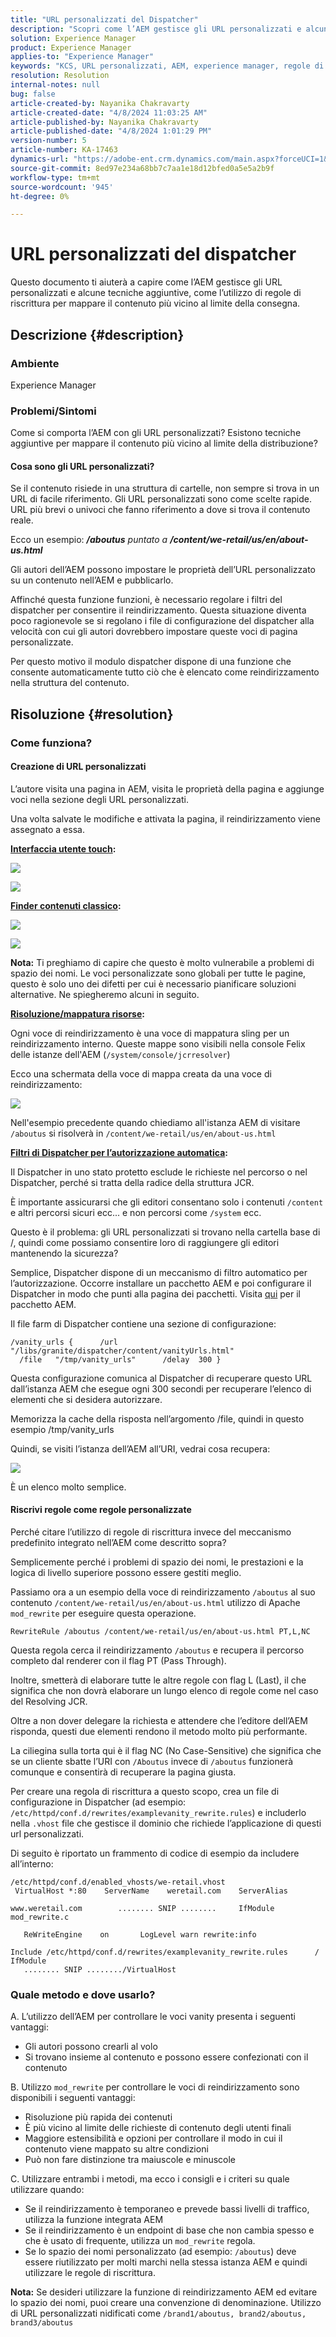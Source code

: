 ```yaml
---
title: "URL personalizzati del Dispatcher"
description: "Scopri come l’AEM gestisce gli URL personalizzati e alcune tecniche aggiuntive, come l’utilizzo di regole di riscrittura per mappare il contenuto più vicino al limite della consegna."
solution: Experience Manager
product: Experience Manager
applies-to: "Experience Manager"
keywords: "KCS, URL personalizzati, AEM, experience manager, regole di riscrittura"
resolution: Resolution
internal-notes: null
bug: false
article-created-by: Nayanika Chakravarty
article-created-date: "4/8/2024 11:03:25 AM"
article-published-by: Nayanika Chakravarty
article-published-date: "4/8/2024 1:01:29 PM"
version-number: 5
article-number: KA-17463
dynamics-url: "https://adobe-ent.crm.dynamics.com/main.aspx?forceUCI=1&pagetype=entityrecord&etn=knowledgearticle&id=4683d89c-97f5-ee11-a1fe-6045bd006295"
source-git-commit: 8ed97e234a68bb7c7aa1e18d12bfed0a5e5a2b9f
workflow-type: tm+mt
source-wordcount: '945'
ht-degree: 0%

---
```


# URL personalizzati del dispatcher


Questo documento ti aiuterà a capire come l’AEM gestisce gli URL personalizzati e alcune tecniche aggiuntive, come l’utilizzo di regole di riscrittura per mappare il contenuto più vicino al limite della consegna.

## Descrizione {#description}


### Ambiente

Experience Manager

### Problemi/Sintomi

Come si comporta l’AEM con gli URL personalizzati? Esistono tecniche aggiuntive per mappare il contenuto più vicino al limite della distribuzione?

#### Cosa sono gli URL personalizzati?

Se il contenuto risiede in una struttura di cartelle, non sempre si trova in un URL di facile riferimento. Gli URL personalizzati sono come scelte rapide. URL più brevi o univoci che fanno riferimento a dove si trova il contenuto reale.

Ecco un esempio: <b>*/aboutus</b> puntato a <b>/content/we-retail/us/en/about-us.html</b>*

Gli autori dell’AEM possono impostare le proprietà dell’URL personalizzato su un contenuto nell’AEM e pubblicarlo.

Affinché questa funzione funzioni, è necessario regolare i filtri del dispatcher per consentire il reindirizzamento. Questa situazione diventa poco ragionevole se si regolano i file di configurazione del dispatcher alla velocità con cui gli autori dovrebbero impostare queste voci di pagina personalizzate.

Per questo motivo il modulo dispatcher dispone di una funzione che consente automaticamente tutto ciò che è elencato come reindirizzamento nella struttura del contenuto.


## Risoluzione {#resolution}


### Come funziona?

#### Creazione di URL personalizzati

L’autore visita una pagina in AEM, visita le proprietà della pagina e aggiunge voci nella sezione degli URL personalizzati.

Una volta salvate le modifiche e attivata la pagina, il reindirizzamento viene assegnato a essa.

<b><u>Interfaccia utente touch</u>:</b>

![](assets/c1e59dbd-38b4-ed11-83fe-6045bd006149.png)

![](assets/c3e59dbd-38b4-ed11-83fe-6045bd006149.png)

<b><u>Finder contenuti classico</u>:</b>

![](assets/c2e59dbd-38b4-ed11-83fe-6045bd006149.png)

![](assets/c4e59dbd-38b4-ed11-83fe-6045bd006149.png)

<b>Nota:</b> Ti preghiamo di capire che questo è molto vulnerabile a problemi di spazio dei nomi. Le voci personalizzate sono globali per tutte le pagine, questo è solo uno dei difetti per cui è necessario pianificare soluzioni alternative. Ne spiegheremo alcuni in seguito.

<b><u>Risoluzione/mappatura risorse</u>:</b>

Ogni voce di reindirizzamento è una voce di mappatura sling per un reindirizzamento interno. Queste mappe sono visibili nella console Felix delle istanze dell&#39;AEM (`/system/console/jcrresolver`)

Ecco una schermata della voce di mappa creata da una voce di reindirizzamento:

![](assets/c5e59dbd-38b4-ed11-83fe-6045bd006149.png)

Nell&#39;esempio precedente quando chiediamo all&#39;istanza AEM di visitare `/aboutus` si risolverà in `/content/we-retail/us/en/about-us.html`

<b><u>Filtri di Dispatcher per l’autorizzazione automatica</u>:</b>

Il Dispatcher in uno stato protetto esclude le richieste nel percorso o nel Dispatcher, perché si tratta della radice della struttura JCR.

È importante assicurarsi che gli editori consentano solo i contenuti `/content` e altri percorsi sicuri ecc... e non percorsi come `/system` ecc.

Questo è il problema: gli URL personalizzati si trovano nella cartella base di /, quindi come possiamo consentire loro di raggiungere gli editori mantenendo la sicurezza?

Semplice, Dispatcher dispone di un meccanismo di filtro automatico per l’autorizzazione. Occorre installare un pacchetto AEM e poi configurare il Dispatcher in modo che punti alla pagina dei pacchetti. Visita [qui](https://experience.adobe.com/#/downloads/content/software-distribution/it/aem.html?package=/content/software-distribution/en/details.html/content/dam/aem/public/adobe/packages/granite/vanityurls-components) per il pacchetto AEM.

Il file farm di Dispatcher contiene una sezione di configurazione:


```
/vanity_urls {      /url    "/libs/granite/dispatcher/content/vanityUrls.html"
  /file   "/tmp/vanity_urls"      /delay  300 }
```


Questa configurazione comunica al Dispatcher di recuperare questo URL dall’istanza AEM che esegue ogni 300 secondi per recuperare l’elenco di elementi che si desidera autorizzare.

Memorizza la cache della risposta nell’argomento /file, quindi in questo esempio /tmp/vanity_urls

Quindi, se visiti l’istanza dell’AEM all’URI, vedrai cosa recupera:

![](assets/c6e59dbd-38b4-ed11-83fe-6045bd006149.png)

È un elenco molto semplice.

#### Riscrivi regole come regole personalizzate

Perché citare l’utilizzo di regole di riscrittura invece del meccanismo predefinito integrato nell’AEM come descritto sopra?

Semplicemente perché i problemi di spazio dei nomi, le prestazioni e la logica di livello superiore possono essere gestiti meglio.

Passiamo ora a un esempio della voce di reindirizzamento `/aboutus` al suo contenuto `/content/we-retail/us/en/about-us.html` utilizzo di Apache `mod_rewrite` per eseguire questa operazione.

`RewriteRule /aboutus /content/we-retail/us/en/about-us.html PT,L,NC`

Questa regola cerca il reindirizzamento `/aboutus` e recupera il percorso completo dal renderer con il flag PT (Pass Through).

Inoltre, smetterà di elaborare tutte le altre regole con flag L (Last), il che significa che non dovrà elaborare un lungo elenco di regole come nel caso del Resolving JCR.

Oltre a non dover delegare la richiesta e attendere che l’editore dell’AEM risponda, questi due elementi rendono il metodo molto più performante.

La ciliegina sulla torta qui è il flag NC (No Case-Sensitive) che significa che se un cliente sbatte l’URI con `/Aboutus` invece di `/aboutus` funzionerà comunque e consentirà di recuperare la pagina giusta.

Per creare una regola di riscrittura a questo scopo, crea un file di configurazione in Dispatcher (ad esempio: `/etc/httpd/conf.d/rewrites/examplevanity_rewrite.rules`) e includerlo nella `.vhost` file che gestisce il dominio che richiede l’applicazione di questi url personalizzati.

Di seguito è riportato un frammento di codice di esempio da includere all’interno:


```
/etc/httpd/conf.d/enabled_vhosts/we-retail.vhost
 VirtualHost *:80    ServerName    weretail.com    ServerAlias 

www.weretail.com        ........ SNIP ........     IfModule mod_rewrite.c   

   ReWriteEngine    on       LogLevel warn rewrite:info

Include /etc/httpd/conf.d/rewrites/examplevanity_rewrite.rules      / IfModule         
   ........ SNIP ......../VirtualHost
```


### Quale metodo e dove usarlo?

A. L’utilizzo dell’AEM per controllare le voci vanity presenta i seguenti vantaggi:

- Gli autori possono crearli al volo
- Si trovano insieme al contenuto e possono essere confezionati con il contenuto


B. Utilizzo `mod_rewrite` per controllare le voci di reindirizzamento sono disponibili i seguenti vantaggi:

- Risoluzione più rapida dei contenuti
- È più vicino al limite delle richieste di contenuto degli utenti finali
- Maggiore estensibilità e opzioni per controllare il modo in cui il contenuto viene mappato su altre condizioni
- Può non fare distinzione tra maiuscole e minuscole


C. Utilizzare entrambi i metodi, ma ecco i consigli e i criteri su quale utilizzare quando:

- Se il reindirizzamento è temporaneo e prevede bassi livelli di traffico, utilizza la funzione integrata AEM
- Se il reindirizzamento è un endpoint di base che non cambia spesso e che è usato di frequente, utilizza un `mod_rewrite` regola.
- Se lo spazio dei nomi personalizzato (ad esempio: `/aboutus`) deve essere riutilizzato per molti marchi nella stessa istanza AEM e quindi utilizzare le regole di riscrittura.


<b>Nota:</b> Se desideri utilizzare la funzione di reindirizzamento AEM ed evitare lo spazio dei nomi, puoi creare una convenzione di denominazione. Utilizzo di URL personalizzati nidificati come `/brand1/aboutus, brand2/aboutus, brand3/aboutus`

